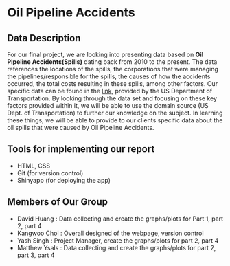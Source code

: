 # Oil Pipeline Accidents

## Data Description
For our final project, we are looking into presenting data based on **Oil Pipeline Accidents(Spills)** dating back from 2010 to the present. The data references the locations of the spills, the corporations that were managing the pipelines/responsible for the spills, the causes of how the accidents occurred, the total costs resulting in these spills, among other factors. Our specific data can be found in the [link](https://www.kaggle.com/usdot/pipeline-accidents), provided by the US Department of Transportation. 
By looking through the data set and focusing on these key factors provided within it, we will be able to use the domain source (US Dept. of Transportation) to further our knowledge on the subject. In learning these things, we will be able to provide to our clients specific data about the oil spills that were caused by Oil Pipeline Accidents. 

## Tools for implementing our report

- HTML, CSS
- Git (for version control)
- Shinyapp (for deploying the app)

## Members of Our Group

- David Huang : Data collecting and create the graphs/plots for Part 1, part 2, part 4 
- Kangwoo Choi : Overall designed of the webpage, version control
- Yash Singh : Project Manager, create the graphs/plots for part 2, part 4
- Matthew Ysals : Data collecting and create the graphs/plots for part 2, part 3, part 4